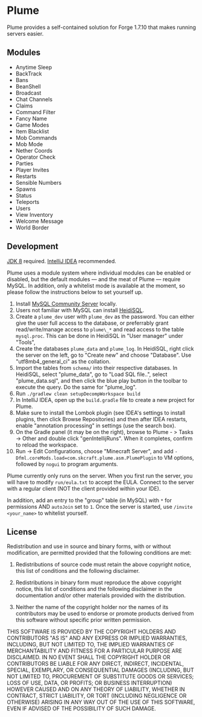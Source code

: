 # Plume

Plume provides a self-contained solution for Forge 1.7.10 that makes running servers easier.

## Modules

* Anytime Sleep
* BackTrack
* Bans
* BeanShell
* Broadcast
* Chat Channels
* Claims
* Command Filter
* Fancy Name
* Game Modes
* Item Blacklist
* Mob Commands
* Mob Mode
* Nether Coords
* Operator Check
* Parties
* Player Invites
* Restarts
* Sensible Numbers
* Spawns
* Status
* Teleports
* Users
* View Inventory
* Welcome Message
* World Border

## Development

[JDK 8](http://www.oracle.com/technetwork/java/javase/downloads/index.html) required. [IntelliJ IDEA](https://www.jetbrains.com/idea/) recommended.

Plume uses a module system where individual modules can be enabled or disabled, but the default modules — and the meat of Plume — require MySQL. In addition, only a whitelist mode is available at the moment, so please follow the instructions below to set yourself up.

1. Install [MySQL Community Server](https://dev.mysql.com/downloads/mysql/) locally.
2. Users not familiar with MySQL can install [HeidiSQL](http://www.heidisql.com/).
3. Create a `plume_dev` user with `plume_dev` as the password. You can either give the user full access to the database, or preferrably grant read/write/manage access to `plume\_*` and read access to the table `mysql.proc`. This can be done in HeidiSQL in "User manager" under "Tools",
4. Create the databases `plume_data` and `plume_log`. In HeidiSQL, right click the server on the left, go to "Create new" and choose "Database". Use "utf8mb4_general_ci" as the collation.
5. Import the tables from `schema/` into their respective databases. In HeidiSQL, select "plume_data", go to "Load SQL file..", select "plume_data.sql", and then click the blue play button in the toolbar to execute the query. Do the same for "plume_log".
6. Run `./gradlew clean setupDecompWorkspace build`
7. In IntelliJ IDEA, open up the `build.gradle` file to create a new project for Plume.
8. Make sure to install the Lombok plugin (see IDEA's settings to install plugins, then click Browse Repositories) and then after IDEA restarts, enable "annotation processing" in settings (use the search box).
9. On the Gradle panel (it may be on the right), browse to Plume - > Tasks -> Other and double click "genIntellijRuns". When it completes, confirm to reload the workspace.
9. Run -> Edit Configurations, choose "Minecraft Server", and add `-Dfml.coreMods.load=com.skcraft.plume.asm.PlumePlugin` to VM options, followed by `nogui` to program arguments.

Plume currently only runs on the server. When you first run the server, you will have to modify `run/eula.txt` to accept the EULA. Connect to the server with a regular client (NOT the client provided within your IDE).

In addition, add an entry to the "group" table (in MySQL) with `*` for permissions AND `autoJoin` set to `1`. Once the server is started, use `/invite <your_name>` to whitelist yourself.

## License

Redistribution and use in source and binary forms, with or without modification, are permitted provided that the following conditions are met:

1. Redistributions of source code must retain the above copyright notice, this list of conditions and the following disclaimer.

2. Redistributions in binary form must reproduce the above copyright notice, this list of conditions and the following disclaimer in the documentation and/or other materials provided with the distribution.

3. Neither the name of the copyright holder nor the names of its contributors may be used to endorse or promote products derived from this software without specific prior written permission.

THIS SOFTWARE IS PROVIDED BY THE COPYRIGHT HOLDERS AND CONTRIBUTORS "AS IS" AND ANY EXPRESS OR IMPLIED WARRANTIES, INCLUDING, BUT NOT LIMITED TO, THE IMPLIED WARRANTIES OF MERCHANTABILITY AND FITNESS FOR A PARTICULAR PURPOSE ARE DISCLAIMED. IN NO EVENT SHALL THE COPYRIGHT HOLDER OR CONTRIBUTORS BE LIABLE FOR ANY DIRECT, INDIRECT, INCIDENTAL, SPECIAL, EXEMPLARY, OR CONSEQUENTIAL DAMAGES (INCLUDING, BUT NOT LIMITED TO, PROCUREMENT OF SUBSTITUTE GOODS OR SERVICES; LOSS OF USE, DATA, OR PROFITS; OR BUSINESS INTERRUPTION) HOWEVER CAUSED AND ON ANY THEORY OF LIABILITY, WHETHER IN CONTRACT, STRICT LIABILITY, OR TORT (INCLUDING NEGLIGENCE OR OTHERWISE) ARISING IN ANY WAY OUT OF THE USE OF THIS SOFTWARE, EVEN IF ADVISED OF THE POSSIBILITY OF SUCH DAMAGE.
